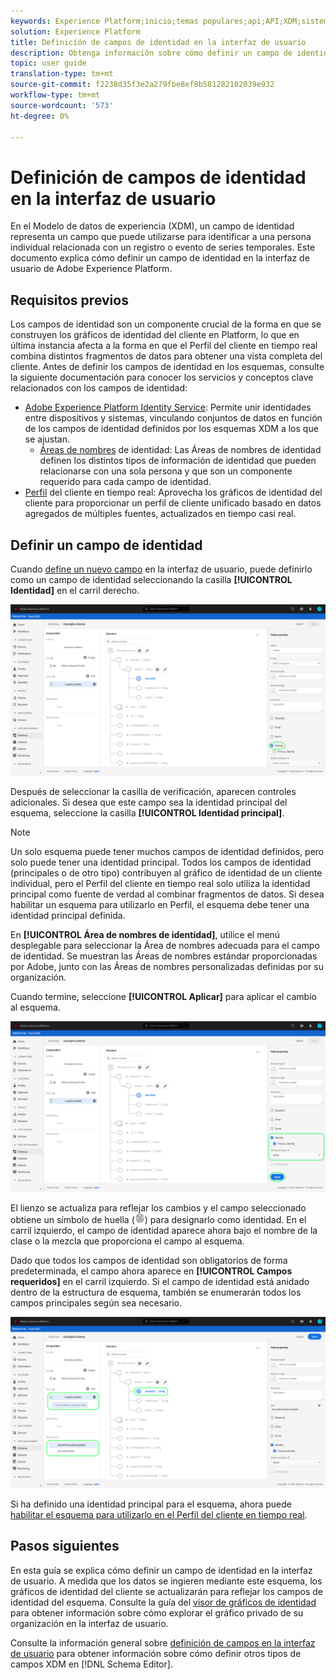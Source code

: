 ```yaml
---
keywords: Experience Platform;inicio;temas populares;api;API;XDM;sistema XDM;modelo de datos de experiencia;modelo de datos;ui;espacio de trabajo;identidad;campo;
solution: Experience Platform
title: Definición de campos de identidad en la interfaz de usuario
description: Obtenga información sobre cómo definir un campo de identidad en la interfaz de usuario del Experience Platform.
topic: user guide
translation-type: tm+mt
source-git-commit: f2238d35f3e2a279fbe8ef8b581282102039e932
workflow-type: tm+mt
source-wordcount: '573'
ht-degree: 0%

---
```



# Definición de campos de identidad en la interfaz de usuario

En el Modelo de datos de experiencia (XDM), un campo de identidad representa un campo que puede utilizarse para identificar a una persona individual relacionada con un registro o evento de series temporales. Este documento explica cómo definir un campo de identidad en la interfaz de usuario de Adobe Experience Platform.

## Requisitos previos

Los campos de identidad son un componente crucial de la forma en que se construyen los gráficos de identidad del cliente en Platform, lo que en última instancia afecta a la forma en que el Perfil del cliente en tiempo real combina distintos fragmentos de datos para obtener una vista completa del cliente. Antes de definir los campos de identidad en los esquemas, consulte la siguiente documentación para conocer los servicios y conceptos clave relacionados con los campos de identidad:

* [Adobe Experience Platform Identity Service](../../../identity-service/home.md): Permite unir identidades entre dispositivos y sistemas, vinculando conjuntos de datos en función de los campos de identidad definidos por los esquemas XDM a los que se ajustan.
   * [Áreas de nombres](../../../identity-service/namespaces.md) de identidad: Las Áreas de nombres de identidad definen los distintos tipos de información de identidad que pueden relacionarse con una sola persona y que son un componente requerido para cada campo de identidad.
* [Perfil](../../../profile/home.md) del cliente en tiempo real: Aprovecha los gráficos de identidad del cliente para proporcionar un perfil de cliente unificado basado en datos agregados de múltiples fuentes, actualizados en tiempo casi real.

## Definir un campo de identidad

Cuando [define un nuevo campo](./overview.md#define) en la interfaz de usuario, puede definirlo como un campo de identidad seleccionando la casilla **[!UICONTROL Identidad]** en el carril derecho.

![](../../images/ui/fields/special/identity.png)

Después de seleccionar la casilla de verificación, aparecen controles adicionales. Si desea que este campo sea la identidad principal del esquema, seleccione la casilla **[!UICONTROL Identidad principal]**.

>[!NOTE]
>
>Un solo esquema puede tener muchos campos de identidad definidos, pero solo puede tener una identidad principal. Todos los campos de identidad (principales o de otro tipo) contribuyen al gráfico de identidad de un cliente individual, pero el Perfil del cliente en tiempo real solo utiliza la identidad principal como fuente de verdad al combinar fragmentos de datos. Si desea habilitar un esquema para utilizarlo en Perfil, el esquema debe tener una identidad principal definida.

En **[!UICONTROL Área de nombres de identidad]**, utilice el menú desplegable para seleccionar la Área de nombres adecuada para el campo de identidad. Se muestran las Áreas de nombres estándar proporcionadas por Adobe, junto con las Áreas de nombres personalizadas definidas por su organización.

Cuando termine, seleccione **[!UICONTROL Aplicar]** para aplicar el cambio al esquema.

![](../../images/ui/fields/special/identity-config.png)

El lienzo se actualiza para reflejar los cambios y el campo seleccionado obtiene un símbolo de huella (![](../../images/ui/fields/special/identity-symbol.png)) para designarlo como identidad. En el carril izquierdo, el campo de identidad aparece ahora bajo el nombre de la clase o la mezcla que proporciona el campo al esquema.

Dado que todos los campos de identidad son obligatorios de forma predeterminada, el campo ahora aparece en **[!UICONTROL Campos requeridos]** en el carril izquierdo. Si el campo de identidad está anidado dentro de la estructura de esquema, también se enumerarán todos los campos principales según sea necesario.

![](../../images/ui/fields/special/identity-applied.png)

Si ha definido una identidad principal para el esquema, ahora puede [habilitar el esquema para utilizarlo en el Perfil del cliente en tiempo real](../resources/schemas.md#profile).

## Pasos siguientes

En esta guía se explica cómo definir un campo de identidad en la interfaz de usuario. A medida que los datos se ingieren mediante este esquema, los gráficos de identidad del cliente se actualizarán para reflejar los campos de identidad del esquema. Consulte la guía del [visor de gráficos de identidad](../../../identity-service/ui/identity-graph-viewer.md) para obtener información sobre cómo explorar el gráfico privado de su organización en la interfaz de usuario.

Consulte la información general sobre [definición de campos en la interfaz de usuario](./overview.md#special) para obtener información sobre cómo definir otros tipos de campos XDM en [!DNL Schema Editor].